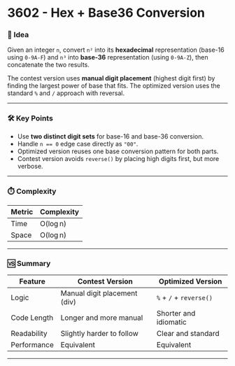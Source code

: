 # 3602 - Hex + Base36 Conversion

### 🧠 Idea  
Given an integer `n`, convert `n²` into its **hexadecimal** representation (base-16 using `0-9A-F`) and `n³` into **base-36** representation (using `0-9A-Z`), then concatenate the two results.

The contest version uses **manual digit placement** (highest digit first) by finding the largest power of base that fits. The optimized version uses the standard `%` and `/` approach with reversal.

---

### 🛠️ Key Points  
- Use **two distinct digit sets** for base-16 and base-36 conversion.  
- Handle `n == 0` edge case directly as `"00"`.  
- Optimized version reuses one base conversion pattern for both parts.  
- Contest version avoids `reverse()` by placing high digits first, but more verbose.

---

### ⏱️ Complexity

| Metric        | Complexity         |
|---------------|--------------------|
| Time          | O(log n)           |
| Space         | O(log n)           |

---

### 🆚 Summary

| Feature             | Contest Version                | Optimized Version            |
|---------------------|--------------------------------|------------------------------|
| Logic               | Manual digit placement (div)   | `%` + `/` + `reverse()`      |
| Code Length         | Longer and more manual         | Shorter and idiomatic        |
| Readability         | Slightly harder to follow      | Clear and standard           |
| Performance         | Equivalent                     | Equivalent                   |

---
